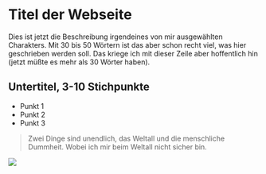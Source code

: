 # Titel der Webseite
Dies ist jetzt die Beschreibung irgendeines von mir ausgewählten Charakters.
Mit 30 bis 50 Wörtern ist das aber schon recht viel, was hier geschrieben werden soll.
Das kriege ich mit dieser Zeile aber hoffentlich hin (jetzt müßte es mehr als 30 Wörter haben).
## Untertitel, 3-10 Stichpunkte
* Punkt 1
* Punkt 2
* Punkt 3

> Zwei Dinge sind unendlich, das Weltall und die menschliche Dummheit.
> Wobei ich mir beim Weltall nicht sicher bin.

<img src="https://upload.wikimedia.org/wikipedia/commons/thumb/f/f5/Einstein_1921_portrait2.jpg/330px-Einstein_1921_portrait2.jpg" />
